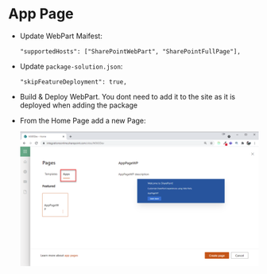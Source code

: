 # App Page

- Update WebPart Maifest:
    ```
    "supportedHosts": ["SharePointWebPart", "SharePointFullPage"],
    ```
- Update `package-solution.json`:
    ```
    "skipFeatureDeployment": true,
    ```
- Build & Deploy WebPart. You dont need to add it to the site as it is deployed when adding the package
- From the Home Page add a new Page:

    ![app-page](_images/app-page.png)